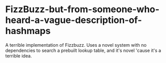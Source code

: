 # FizzBuzz-but-from-someone-who-heard-a-vague-description-of-hashmaps
A terrible implementation of Fizzbuzz. Uses a novel system with no dependencies to search a prebuilt lookup table, and it's novel 'cause it's a terrible idea.




